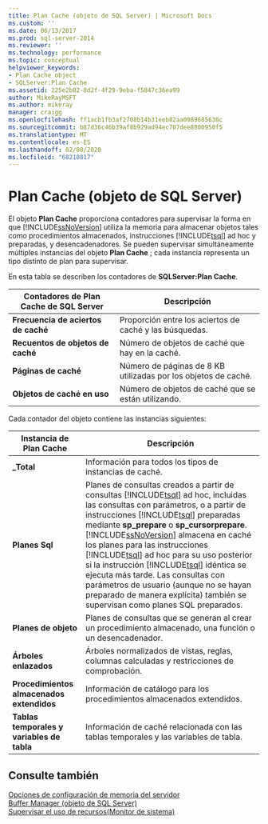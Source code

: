 ```yaml
---
title: Plan Cache (objeto de SQL Server) | Microsoft Docs
ms.custom: ''
ms.date: 06/13/2017
ms.prod: sql-server-2014
ms.reviewer: ''
ms.technology: performance
ms.topic: conceptual
helpviewer_keywords:
- Plan Cache object
- SQLServer:Plan Cache
ms.assetid: 225e2b02-8d2f-4f29-9eba-f5847c36ea99
author: MikeRayMSFT
ms.author: mikeray
manager: craigg
ms.openlocfilehash: ff1acb1fb3af2708b14b31eeb82aa0989685630c
ms.sourcegitcommit: b87d36c46b39af8b929ad94ec707dee8800950f5
ms.translationtype: MT
ms.contentlocale: es-ES
ms.lasthandoff: 02/08/2020
ms.locfileid: "68210817"
---
```

# <a name="sql-server-plan-cache-object"></a>Plan Cache (objeto de SQL Server)
  El objeto **Plan Cache** proporciona contadores para supervisar la forma en que [!INCLUDE[ssNoVersion](../../includes/ssnoversion-md.md)] utiliza la memoria para almacenar objetos tales como procedimientos almacenados, instrucciones [!INCLUDE[tsql](../../includes/tsql-md.md)] ad hoc y preparadas, y desencadenadores. Se pueden supervisar simultáneamente múltiples instancias del objeto **Plan Cache** ; cada instancia representa un tipo distinto de plan para supervisar.  
  
 En esta tabla se describen los contadores de **SQLServer:Plan Cache**.  
  
|Contadores de Plan Cache de SQL Server|Descripción|  
|------------------------------------|-----------------|  
|**Frecuencia de aciertos de caché**|Proporción entre los aciertos de caché y las búsquedas.|  
|**Recuentos de objetos de caché**|Número de objetos de caché que hay en la caché.|  
|**Páginas de caché**|Número de páginas de 8 KB utilizadas por los objetos de caché.|  
|**Objetos de caché en uso**|Número de objetos de caché que se están utilizando.|  
  
 Cada contador del objeto contiene las instancias siguientes:  
  
|Instancia de Plan Cache|Descripción|  
|-------------------------|-----------------|  
|**_Total**|Información para todos los tipos de instancias de caché.|  
|**Planes Sql**|Planes de consultas creados a partir de consultas [!INCLUDE[tsql](../../includes/tsql-md.md)] ad hoc, incluidas las consultas con parámetros, o a partir de instrucciones [!INCLUDE[tsql](../../includes/tsql-md.md)] preparadas mediante **sp_prepare** o **sp_cursorprepare**. [!INCLUDE[ssNoVersion](../../includes/ssnoversion-md.md)] almacena en caché los planes para las instrucciones [!INCLUDE[tsql](../../includes/tsql-md.md)] ad hoc para su uso posterior si la instrucción [!INCLUDE[tsql](../../includes/tsql-md.md)] idéntica se ejecuta más tarde. Las consultas con parámetros de usuario (aunque no se hayan preparado de manera explícita) también se supervisan como planes SQL preparados.|  
|**Planes de objeto**|Planes de consultas que se generan al crear un procedimiento almacenado, una función o un desencadenador.|  
|**Árboles enlazados**|Árboles normalizados de vistas, reglas, columnas calculadas y restricciones de comprobación.|  
|**Procedimientos almacenados extendidos**|Información de catálogo para los procedimientos almacenados extendidos.|  
|**Tablas temporales y variables de tabla**|Información de caché relacionada con las tablas temporales y las variables de tabla.|  
  
## <a name="see-also"></a>Consulte también  
 [Opciones de configuración de memoria del servidor](../../database-engine/configure-windows/server-memory-server-configuration-options.md)   
 [Buffer Manager (objeto de SQL Server)](sql-server-buffer-manager-object.md)   
 [Supervisar el uso de recursos&#40;Monitor de sistema&#41;](monitor-resource-usage-system-monitor.md)  
  
  
